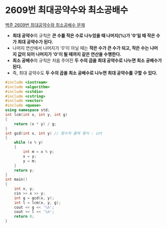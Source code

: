 # 2609번 최대공약수와 최소공배수

[백준 2609번 최대공약수와 최소공배수 문제](https://www.acmicpc.net/problem/2609)

- **최대 공약수**의 규칙은 **큰 수를 작은 수로 나누었을 때 나머지(%)가 '0'일 때 작은 수가 최대 공약수가 된다.**
- 나머지 연산에서 나머지가 '0'이 아닐 때는 **작은 수가 큰 수가 되고, 작은 수는 나머지 값이 되어 나머지가 '0'이 될 때까지 같은 연산을 수행한다.**
- **최소 공배수**의 규칙은 처음 주어진 **두 수의 곱을 최대 공약수로 나누면 최소 공배수가 된다.**
- 즉, 최대 공약수도 **두 수의 곱을 최소 공배수로 나누면 최대 공약수를 구할 수 있다.**

```c++
#include <iostream>
#include <algorithm>
#include <cstdio>
#include <cstring>
#include <vector>
#include <queue>
using namespace std;
int lcm(int x, int y, int g)
{
    return (x * y) / g;
}
int gcd(int x, int y) // 함수의 출력 형식 : int
{
    while (x % y)
    {
        int m = x % y;
        x = y;
        y = m;
    }
    return y;
}
int main()
{
    int x, y;
    cin >> x >> y;
    int g = gcd(x, y);
    int l = lcm(x, y, g);
    cout << g << '\n';
    cout << l << '\n';
    return 0;
}

```



